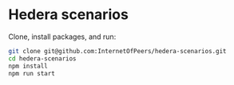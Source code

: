 # Hedera scenarios

Clone, install packages, and run:

```sh
git clone git@github.com:InternetOfPeers/hedera-scenarios.git
cd hedera-scenarios
npm install
npm run start
```
